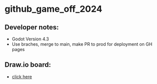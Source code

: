 # github_game_off_2024


## Developer notes:
	
- Godot Version 4.3
- Use braches, merge to main, make PR to prod for deployment on GH pages


## Draw.io board:
- [click here](https://drive.google.com/file/d/1Vk-tXf4PhG2xeNPw6-0o_gU2sKsjXB1e/view?usp=sharing)
